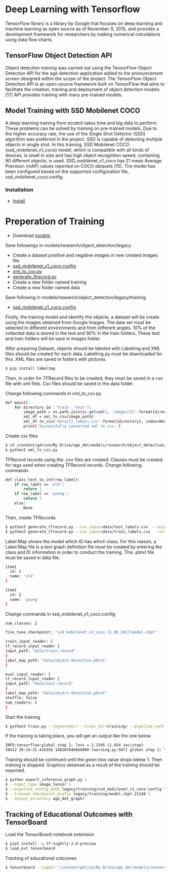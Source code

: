 # Deep Learning with Tensorflow
TensorFlow library is a library by Google that focuses on deep learning and machine learning as open source as of November 9, 2015, and provides a development framework for researchers by making numerical calculations using data flow charts.

## TensorFlow Object Detection API
Object detection training was carried out using the TensorFlow Object Detection API for the age detection application added to the announcement screen designed within the scope of the project. The TensorFlow Object Detection API is an open-source framework built on TensorFlow that aims to facilitate the creation, training and deployment of object detection models. [17] API provides training with many pre-trained models.

## Model Training with SSD Mobilenet COCO
A deep learning training from scratch takes time and big data to perform. These problems can be solved by training on pre-trained models. Due to the higher accuracy rate, the use of the Single Shot Detector (SSD) algorithm was preferred in the project. SSD is capable of detecting multiple objects in single shot.
In this training, SSD Mobilenet COCO (ssd_mobilenet_v1_coco) model, which is compatible with all kinds of devices, is small in size and has high object recognition speed, containing 90 different objects, is used. SSD_mobilenet_v1_coco has 21 mean Average Precision (mAP) values reported on COCO datasets [15]. The model has been configured based on the supported configuration file, ssd_mobilenet_coco.config.

### Installation
* [Install](https://github.com/tensorflow/models/blob/master/research/object_detection/g3doc/installation.md)

# Preperation of Training
* Download [models](https://github.com/tensorflow/models)<br>

Save followings in models/research/object_detection/legacy<br/>
* Create a dataset positive and negative images in new created images file
* [ssd_mobilenet_v1_coco.config](http://download.tensorflow.org/models/object_detection/ssd_mobilenet_v1_coco_2018_01_28.tar.gz)
* [xml_to_csv.py](https://github.com/datitran/raccoon_dataset/blob/master/xml_to_csv.py)
* [generate_tfrecord.py](https://github.com/datitran/raccoon_dataset/blob/master/generate_tfrecord.py)
* Create a new folder named training
* Create a new folder named data

Save following in models/research/object_detection/legacy/training<br/>
* [ssd_mobilenet_v1_coco.config](https://github.com/tensorflow/models/blob/master/research/object_detection/samples/configs/ssd_mobilenet_v1_coco.config)

Firstly, the training model and identify the objects, a dataset will be create using the images obtained from Google Images. The data set must be selected in different environments and from different angles. 10% of the collected data is stored in the test and 90% in the train folders. These test and train folders will be save in images folder.

After preparing Dataset, objects should be labeled with LabelImg and XML files should be created for each data. LabelImg.py must be downloaded for this. XML files are saved in folders with pictures.
```bash
$ pip install labelImg
```

Then, in order for TFRecord files to be created, they must be saved in a csv file with xml files. Csv files should be saved in the data folder.

Change following commands in xml_to_csv.py
```bash
def main():
    for directory in ['train','test']:
        image_path = os.path.join(os.getcwd(), 'images/{}'.format(directory))
        xml_df = xml_to_csv(image_path)
        xml_df.to_csv('data/{}_labels.csv'.format(directory), index=None)
        print('Successfully converted xml to csv.')
```
Create csv files
```bash
$ cd /content/gdrive/My Drive/age_det/models/research/object_detection/legacy
$ python3 xml_to_csv.py
```
TFRecord records using the .csv files are created. Classes must be created for tags used when creating TFRecord records.
Change following commands
```bash
def class_text_to_int(row_label):
    if row_label == 'old':
        return 1
    if row_label == 'young':    
        return 2
    else:
        None
```
Then, create TFRecords
```bash
$ python3 generate_tfrecord.py --csv_input=data/test_labels.csv  --output_path=data/test.record  --image_dir=images/test
$ python3 generate_tfrecord.py --csv_input=data/train_labels.csv  --output_path=data/train.record  --image_dir=images/train
```
Label Map shows the model which ID has which class. For this reason, a Label Map file is a text graph definition file must be created by entering the class and ID information in order to conduct the training. This .pbtxt file must be saved in data file.
```bash
item{
  id: 1
  name: 'old'
}

item{
  id: 2
  name: 'young'
}
```

Change commands in ssd_mobilenet_v1_coco.config
```bash
num_classes: 2
```
```bash
fine_tune_checkpoint: "ssd_mobilenet_v1_coco_11_06_2017/model.ckpt"
```
```bash
train_input_reader: {
tf_record_input_reader {
input_path: "data/train.record"
}
label_map_path: "data/object-detection.pbtxt"
}
```
```bash
eval_input_reader: {
tf_record_input_reader {
input_path: "data/test.record"
}
label_map_path: "data/object-detection.pbtxt"
shuffle: false
num_readers: 1
}
```


Start the training
```bash
$ python3 train.py --logtostderr --train_dir=training/ --pipeline_config_path=training/ssd_mobilenet_v1_coco.config
```

If the training is taking place, you will get an output like the one below.
```bash
INFO:tensorflow:global step 1: loss = 1.1345 (1.034 sec/step)
I0412 20:24:31.416356 140287646844800 learning.py:507] global step 1: loss = 1.1345 (1.034 sec/step)
```

Training should be continued until the given loss value drops below 1. Then training is stopped. Graphics obtained as a result of the training should be exported.
```bash
$ python export_inference_graph.py \
$ --input_type image_tensor \
$ --pipeline_config_path legacy/training/ssd_mobilenet_v1_coco.config \
$ --trained_checkpoint_prefix legacy/training/model.ckpt-21149 \
$ --output_directory age_det_graph/
```

## Tracking of Educational Outcomes with TensorBoard

Load the TensorBoard notebook extension
```bash
$ pip3 install -q tf-nightly-2.0-preview
$ load_ext tensorboard
```

Tracking of educational outcomes
```bash
$ tensorboard --logdir "/content/gdrive/My Drive/age_det/models/research/object_detection/legacy/training/"
```
